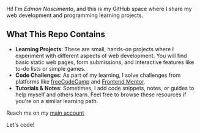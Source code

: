 Hi! I'm *Edmon Nascimento*, and this is my GitHub space where I share my web development and programming learning projects.  

## What This Repo Contains

- **Learning Projects**: These are small, hands-on projects where I experiment with different aspects of web development. You will find basic static web pages, form submissions, and interactive features like to-do lists or simple games.
- **Code Challenges**: As part of my learning, I solve challenges from platforms like [freeCodeCamp](https://www.freecodecamp.org/) and [Frontend Mentor](https://www.frontendmentor.io/).
- **Tutorials & Notes**: Sometimes, I add code snippets, notes, or guides to help myself and others learn. Feel free to browse these resources if you're on a similar learning path.

Reach me on my [main account](https://github.com/Edmon-Nascimento)

Let's code! 

<!---
Eddiens7/Eddiens7 is a ✨ special ✨ repository because its `README.md` (this file) appears on your GitHub profile.
You can click the Preview link to take a look at your changes.
--->
